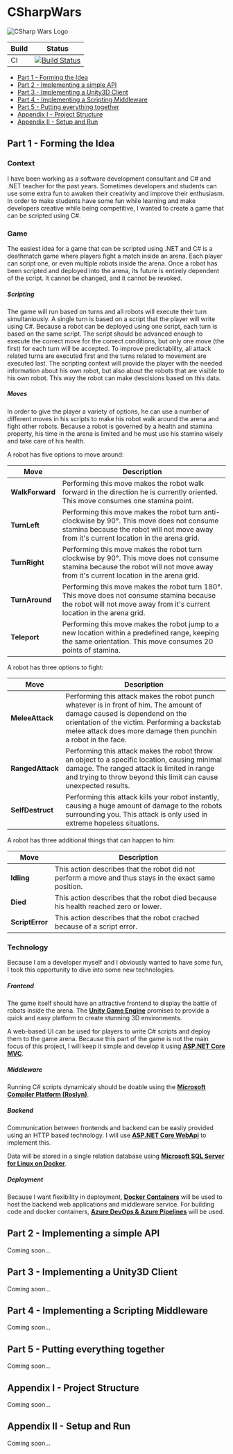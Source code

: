 # CSharpWars

![CSharp Wars Logo](https://www.djohnnie.be/csharpwars/logo.png "CSharp Wars Logo")

| Build | Status |
|-------|--------|
| CI | [![Build Status](https://involvedcloud.visualstudio.com/CSharp-Wars/_apis/build/status/Djohnnie.CSharpWars?branchName=master)](https://involvedcloud.visualstudio.com/CSharp-Wars/_build/latest?definitionId=54&branchName=master) |


* [Part 1 - Forming the Idea](#part-1---forming-the-idea)
* [Part 2 - Implementing a simple API](#part-2---implementing-a-simple-api)
* [Part 3 - Implementing a Unity3D Client](#part-3---implementing-a-unity3d-client)
* [Part 4 - Implementing a Scripting Middleware](#part-4---implementing-a-scripting-middleware)
* [Part 5 - Putting everything together](#part-5---putting-everything-together)
* [Appendix I - Project Structure](#appendix-i---project-structure)
* [Appendix II - Setup and Run](#appendix-ii---setup-and-run)


## Part 1 - Forming the Idea

### Context

I have been working as a software development consultant and C# and .NET teacher for the past years. Sometimes developers and students can use some extra fun to awaken their creativity and improve their enthusiasm. In order to make students have some fun while learning and make developers creative while being competitive, I wanted to create a game that can be scripted using C#.

### Game

The easiest idea for a game that can be scripted using .NET and C# is a deathmatch game where players fight a match inside an arena. Each player can script one, or even multiple robots inside the arena. Once a robot has been scripted and deployed into the arena, its future is entirely dependent of the script. It cannot be changed, and it cannot be revoked.

##### Scripting

The game will run based on turns and all robots will execute their turn simultaniously. A single turn is based on a script that the player will write using C#. Because a robot can be deployed using one script, each turn is based on the same script. The script should be advanced enough to execute the correct move for the correct conditions, but only one move (the first) for each turn will be accepted.
To improve predictablilty, all attack related turns are executed first and the turns related to movement are executed last.
The scripting context will provide the player with the needed information about his own robot, but also about the robots that are visible to his own robot. This way the robot can make descisions based on this data.

##### Moves

In order to give the player a variety of options, he can use a number of different moves in his scripts to make his robot walk around the arena and fight other robots. Because a robot is governed by a health and stamina property, his time in the arena is limited and he must use his stamina wisely and take care of his health.

A robot has five options to move around:

| Move | Description |
|------|-------------|
| **WalkForward** | Performing this move makes the robot walk forward in the direction he is currently oriented. This move consumes one stamina point. |
| **TurnLeft** | Performing this move makes the robot turn anti-clockwise by 90°. This move does not consume stamina because the robot will not move away from it's current location in the arena grid. |
| **TurnRight** | Performing this move makes the robot turn clockwise by 90°. This move does not consume stamina because the robot will not move away from it's current location in the arena grid. |
| **TurnAround** | Performing this move makes the robot turn 180°. This move does not consume stamina because the robot will not move away from it's current location in the arena grid. |
| **Teleport** | Performing this move makes the robot jump to a new location within a predefined range, keeping the same orientation. This move consumes 20 points of stamina. |

A robot has three options to fight:

| Move | Description |
|------|-------------|
| **MeleeAttack** | Performing this attack makes the robot punch whatever is in front of him. The amount of damage caused is dependend on the orientation of the victim. Performing a backstab melee attack does more damage then punchin a robot in the face. |
| **RangedAttack** | Performing this attack makes the robot throw an object to a specific location, causing minimal damage. The ranged attack is limited in range and trying to throw beyond this limit can cause unexpected results. |
| **SelfDestruct** | Performing this attack kills your robot instantly, causing a huge amount of damage to the robots surrounding you. This attack is only used in extreme hopeless situations. |

A robot has three additional things that can happen to him:

| Move | Description |
|------|-------------|
| **Idling** | This action describes that the robot did not perform a move and thus stays in the exact same position. |
| **Died** | This action describes that the robot died because his health reached zero or lower. |
| **ScriptError** | This action describes that the robot crached because of a script error. |

### Technology

Because I am a developer myself and I obviously wanted to have some fun, I took this opportunity to dive into some new technologies.

##### Frontend
The game itself should have an attractive frontend to display the battle of robots inside the arena. The **[Unity Game Engine](https://unity3d.com/)** promises to provide a quick and easy platform to create stunning 3D environments.

A web-based UI can be used for players to write C# scripts and deploy them to the game arena. Because this part of the game is not the main focus of this project, I will keep it simple and develop it using **[ASP.NET Core MVC](https://github.com/dotnet/core)**.

##### Middleware
Running C# scripts dynamicaly should be doable using the **[Microsoft Compiler Platform (Roslyn)](https://github.com/dotnet/roslyn)**.

##### Backend
Communication between frontends and backend can be easily provided using an HTTP based technology. I will use **[ASP.NET Core WebApi](https://github.com/dotnet/core)** to implement this.

Data will be stored in a single relation database using **[Microsoft SQL Server for Linux on Docker](https://hub.docker.com/_/microsoft-mssql-server)**.

##### Deployment
Because I want flexibility in deployment, **[Docker Containers](https://www.docker.com/)** will be used to host the backend web applications and middleware service. For building code and docker containers, **[Azure DevOps & Azure Pipelines](https://azure.microsoft.com/nl-nl/services/devops/pipelines/)** will be used.

## Part 2 - Implementing a simple API

Coming soon...

## Part 3 - Implementing a Unity3D Client

Coming soon...

## Part 4 - Implementing a Scripting Middleware

Coming soon...

## Part 5 - Putting everything together

Coming soon...

## Appendix I - Project Structure

Coming soon...

## Appendix II - Setup and Run

Coming soon...
